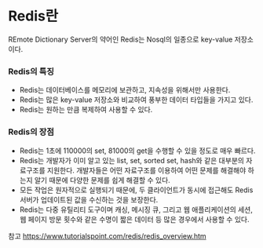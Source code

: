 # Redis란

REmote Dictionary Server의 약어인 Redis는 Nosql의 일종으로 key-value 저장소이다.

### Redis의 특징
- Redis는 데이터베이스를 메모리에 보관하고, 지속성을 위해서만 사용한다.
- Redis는 많은 key-value 저장소와 비교하여 풍부한 데이터 타입들을 가지고 있다.
- Redis는 원하는 만큼 복제하여 사용할 수 있다.

### Redis의 장점
- Redis는 1초에 110000의 set, 81000의 get을 수행할 수 있을 정도로 매우 빠르다.
- Redis는 개발자가 이미 알고 있는 list, set, sorted set, hash와 같은 대부분의 자료구조를 지원한다. 개발자들은 어떤 자료구조를 이용하여 어떤 문제를 해결해야 하는지 알기 때문에 다양한 문제를 쉽게 해결할 수 있다.
- 모든 작업은 원자적으로 실행되기 때문에, 두 클라이언트가 동시에 접근해도 Redis서버가 업데이트된 값을 수신하는 것을 보장한다.
- Redis는 다중 유틸리티 도구이며 캐싱, 메시징 큐, 그리고 웹 애플리케이션의 세션, 웹 페이지 방문 횟수와 같은 수명이 짧은 데이터 등 많은 경우에서 사용할 수 있다.

참고
https://www.tutorialspoint.com/redis/redis_overview.htm
